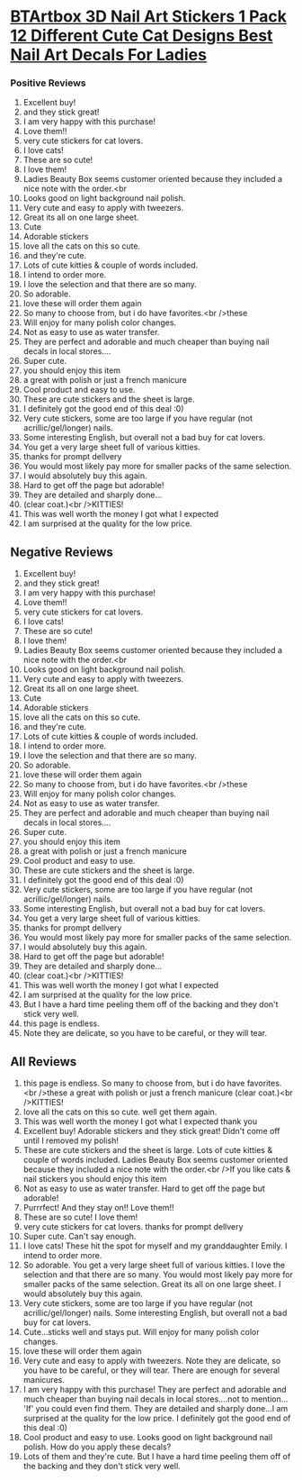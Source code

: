 # [BTArtbox 3D Nail Art Stickers 1 Pack 12 Different Cute Cat Designs Best Nail Art Decals For Ladies](https://products.checkmycream.com/products/BTArtbox-3D-Nail-Art-Stickers-1-Pack-12-Different-Cute-Cat-Designs-Best-Nail-Art-Decals-For-Ladies.html)

### Positive Reviews

<ol>
      <li>Excellent buy!</li>
      <li>and they stick great!</li>
      <li>I am very happy with this purchase!  </li>
      <li>Love them!!</li>
      <li>very cute stickers for cat lovers.  </li>
      <li>I love cats!</li>
      <li>These are so cute!  </li>
      <li>I love them!</li>
      <li>Ladies Beauty Box seems customer oriented because they included a nice note with the order.&lt;br</li>
      <li>Looks good on light background nail polish.  </li>
      <li>Very cute and easy to apply with tweezers.</li>
      <li>Great its all on one large sheet.</li>
      <li>Cute</li>
      <li>Adorable stickers</li>
      <li>love all the cats on this so cute.</li>
      <li>and they&#x27;re cute.  </li>
      <li>Lots of cute kitties &amp; couple of words included.</li>
      <li>I intend to order more.</li>
      <li>I love the selection and that there are so many.</li>
      <li>So adorable.</li>
      <li>love these will order them again</li>
      <li>So many to choose from, but i do have favorites.&lt;br /&gt;these</li>
      <li>Will enjoy for many polish color changes.</li>
      <li>Not as easy to use as water transfer.</li>
      <li>They are perfect and adorable and much cheaper than buying nail decals in local stores....</li>
      <li>Super cute.  </li>
      <li>you should enjoy this item</li>
      <li>a great with polish or just a french manicure</li>
      <li>Cool product and easy to use.  </li>
      <li>These are cute stickers and the sheet is large.  </li>
      <li>I definitely got the good end of this deal :0)</li>
      <li>Very cute stickers, some are too large if you have regular (not acrillic/gel/longer) nails.</li>
      <li>Some interesting English, but overall not a bad buy for cat lovers.</li>
      <li>You get a very large sheet full of various kitties.</li>
      <li>thanks for prompt dellvery</li>
      <li>You would most likely pay more for smaller packs of the same selection.</li>
      <li>I would absolutely buy this again.</li>
      <li>Hard to get off the page but adorable!</li>
      <li>They are detailed and sharply done...</li>
      <li>(clear coat.)&lt;br /&gt;KITTIES!</li>
      <li>This was well worth the money I got what I expected</li>
      <li>I am surprised at the quality for the low price.  </li>
</ol>


<h2>Negative Reviews</h2>
<ol>
<li> Excellent buy!</li>
<li> and they stick great!</li>
<li> I am very happy with this purchase!  </li>
<li> Love them!!</li>
<li> very cute stickers for cat lovers.  </li>
<li> I love cats!</li>
<li> These are so cute!  </li>
<li> I love them!</li>
<li> Ladies Beauty Box seems customer oriented because they included a nice note with the order.&lt;br</li>
<li> Looks good on light background nail polish.  </li>
<li> Very cute and easy to apply with tweezers.</li>
<li> Great its all on one large sheet.</li>
<li> Cute</li>
<li> Adorable stickers</li>
<li> love all the cats on this so cute.</li>
<li> and they&#x27;re cute.  </li>
<li> Lots of cute kitties &amp; couple of words included.</li>
<li> I intend to order more.</li>
<li> I love the selection and that there are so many.</li>
<li> So adorable.</li>
<li> love these will order them again</li>
<li> So many to choose from, but i do have favorites.&lt;br /&gt;these</li>
<li> Will enjoy for many polish color changes.</li>
<li> Not as easy to use as water transfer.</li>
<li> They are perfect and adorable and much cheaper than buying nail decals in local stores....</li>
<li> Super cute.  </li>
<li> you should enjoy this item</li>
<li> a great with polish or just a french manicure</li>
<li> Cool product and easy to use.  </li>
<li> These are cute stickers and the sheet is large.  </li>
<li> I definitely got the good end of this deal :0)</li>
<li> Very cute stickers, some are too large if you have regular (not acrillic/gel/longer) nails.</li>
<li> Some interesting English, but overall not a bad buy for cat lovers.</li>
<li> You get a very large sheet full of various kitties.</li>
<li> thanks for prompt dellvery</li>
<li> You would most likely pay more for smaller packs of the same selection.</li>
<li> I would absolutely buy this again.</li>
<li> Hard to get off the page but adorable!</li>
<li> They are detailed and sharply done...</li>
<li> (clear coat.)&lt;br /&gt;KITTIES!</li>
<li> This was well worth the money I got what I expected</li>
<li> I am surprised at the quality for the low price.  </li>
<li> But I have a hard time peeling them off of the backing and they don&#x27;t stick very well.</li>
<li> this page is endless.</li>
<li> Note they are delicate, so you have to be careful, or they will tear.</li>
</ol>

<h2>All Reviews</h2>

<ol>
    <li> this page is endless. So many to choose from, but i do have favorites.&lt;br /&gt;these a great with polish or just a french manicure (clear coat.)&lt;br /&gt;KITTIES!</li>
    <li> love all the cats on this so cute. well get them again.</li>
    <li> This was well worth the money I got what I expected thank you</li>
    <li> Excellent buy! Adorable stickers and they stick great! Didn&#x27;t come off until I removed my polish!</li>
    <li> These are cute stickers and the sheet is large.  Lots of cute kitties &amp; couple of words included. Ladies Beauty Box seems customer oriented because they included a nice note with the order.&lt;br /&gt;If you like cats &amp; nail stickers you should enjoy this item</li>
    <li> Not as easy to use as water transfer. Hard to get off the page but adorable!</li>
    <li> Purrrfect! And they stay on!! Love them!!</li>
    <li> These are so cute!  I love them!</li>
    <li> very cute stickers for cat lovers.  thanks for prompt dellvery</li>
    <li> Super cute.  Can&#x27;t say enough.</li>
    <li> I love cats! These hit the spot for myself and my granddaughter Emily. I intend to order more.</li>
    <li> So adorable. You get a very large sheet full of various kitties. I love the selection and that there are so many. You would most likely pay more for smaller packs of the same selection. Great its all on one large sheet. I would absolutely buy this again.</li>
    <li> Very cute stickers, some are too large if you have regular (not acrillic/gel/longer) nails. Some interesting English, but overall not a bad buy for cat lovers.</li>
    <li> Cute...sticks well and stays put.  Will enjoy for many polish color changes.</li>
    <li> love these will order them again</li>
    <li> Very cute and easy to apply with tweezers. Note they are delicate, so you have to be careful, or they will tear. There are enough for several manicures.</li>
    <li> I am very happy with this purchase!  They are perfect and adorable and much cheaper than buying nail decals in local stores....not to mention... &#x27;If&#x27; you could even find them.  They are detailed and sharply done...I am surprised at the quality for the low price.  I definitely got the good end of this deal :0)</li>
    <li> Cool product and easy to use.  Looks good on light background nail polish.  How do you apply these decals?</li>
    <li> Lots of them and they&#x27;re cute.  But I have a hard time peeling them off of the backing and they don&#x27;t stick very well.</li>
</ol>




